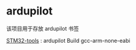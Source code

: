 # ardupilot
该项目用于存放 ardupilot 书签

[STM32-tools](https://firmware.ardupilot.org/Tools/PX4-tools/) : ardupilot Build gcc-arm-none-eabi
